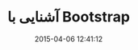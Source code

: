 ---
layout: post
title: "آشنایی با Bootstrap"
date: 2015-04-06 12:41:12
section: article
link: "http://hive.ir/%D8%A2%D8%B4%D9%86%D8%A7%DB%8C%DB%8C-bootstrap/"
user: "نوید کاشانی"
user_link: "http://navid.kashani.ir/"
---